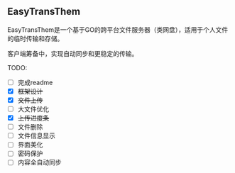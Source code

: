 ## EasyTransThem

EasyTransThem是一个基于GO的跨平台文件服务器（类网盘），适用于个人文件的临时传输和存储。

客户端筹备中，实现自动同步和更稳定的传输。

TODO:

- [ ] 完成readme
- [x] ~~框架设计~~
- [x] ~~文件上传~~
- [ ] 大文件优化
- [x] ~~上传进度条~~
- [ ] 文件删除
- [ ] 文件信息显示
- [ ] 界面美化
- [ ] 密码保护
- [ ] 内容全自动同步
